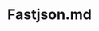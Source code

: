 ---
layout: post
title: Fastjson.md
categories: [第三方库]
description: 第三方库
keywords: 第三方库
mermaid: false
sequence: false
flow: false
mathjax: false
mindmap: false
mindmap2: false
---